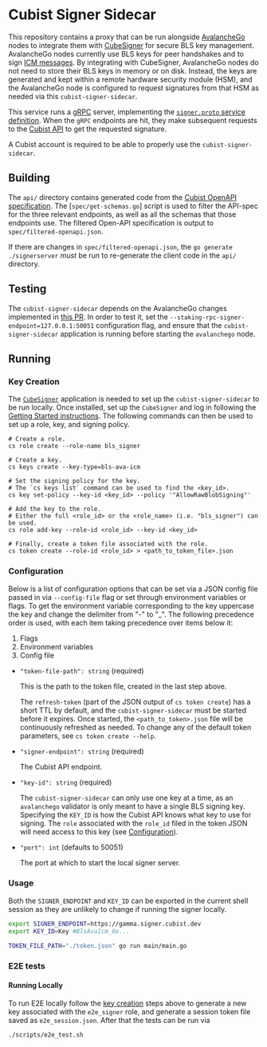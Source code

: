 # Cubist Signer Sidecar

This repository contains a proxy that can be run alongside [AvalancheGo](https://github.com/ava-labs/avalanchego) nodes to integrate them with [CubeSigner](https://cubist.dev/products/cubesigner-self-custody) for secure BLS key management. AvalancheGo nodes currently use BLS keys for peer handshakes and to sign [ICM messages](https://build.avax.network/docs/cross-chain/avalanche-warp-messaging/overview). By integrating with CubeSigner, AvalancheGo nodes do not need to store their BLS keys in memory or on disk. Instead, the keys are generated and kept within a remote hardware security module (HSM), and the AvalancheGo node is configured to request signatures from that HSM as needed via this `cubist-signer-sidecar`.

This service runs a [gRPC](https://grpc.io/) server, implementing the [`signer.proto` service definition](https://github.com/ava-labs/avalanchego/blob/master/proto/signer/signer.proto). When the `gRPC` endpoints are hit, they make subsequent requests to the [Cubist API](https://signer-docs.cubist.dev/api) to get the requested signature.

A Cubist account is required to be able to properly use the `cubist-signer-sidecar`.

## Building

The `api/` directory contains generated code from the [Cubist OpenAPI specification](https://raw.githubusercontent.com/cubist-labs/CubeSigner-TypeScript-SDK/main/packages/sdk/spec/openapi.json). The [`spec/get-schemas.go`] script is used to filter the API-spec for the three relevant endpoints, as well as all the schemas that those endpoints
use. The filtered Open-API specification is output to `spec/filtered-openapi.json`.

If there are changes in `spec/filtered-openapi.json`, the `go generate ./signerserver` _must_ be run to re-generate the client code in the `api/` directory.

## Testing

The `cubist-signer-sidecar` depends on the AvalancheGo changes implemented in [this PR](https://github.com/ava-labs/avalanchego/pull/3965). In order to test it, set the `--staking-rpc-signer-endpoint=127.0.0.1:50051` configuration flag, and ensure that the `cubist-signer-sidecar` application is running before starting the `avalanchego` node.

## Running

### Key Creation

The [`CubeSigner`](https://github.com/cubist-partners/CubeSigner/) application is needed to set up the `cubist-signer-sidecar` to be run locally. Once installed, set up the `CubeSigner` and log in following the [Getting Started instructions](https://signer-docs.cubist.dev/getting-started). The following commands can then be used to set up a role, key, and signing policy. 

```shell
# Create a role.
cs role create --role-name bls_signer

# Create a key.
cs keys create --key-type=bls-ava-icm

# Set the signing policy for the key.
# The `cs keys list` command can be used to find the <key_id>.
cs key set-policy --key-id <key_id> --policy '"AllowRawBlobSigning"'

# Add the key to the role.
# Either the full <role_id> or the <role_name> (i.e. "bls_signer") can be used.
cs role add-key --role-id <role_id> --key-id <key_id>

# Finally, create a token file associated with the role.
cs token create --role-id <role_id> > <path_to_token_file>.json
```

### Configuration

Below is a list of configuration options that can be set via a JSON config file passed in via `--config-file` flag or set through environment variables or flags. To get the environment variable corresponding to the key uppercase the key and change the delimiter from "-" to "_". The following precedence order is used, with each item taking precedence over items below it:

1. Flags
2. Environment variables
3. Config file

- `"token-file-path": string` (required)

  This is the path to the token file, created in the last step above.

  The `refresh-token` (part of the JSON output of `cs token create`) has a short TTL by default, and the `cubist-signer-sidecar` must be started before it expires. Once started, the `<path_to_token>.json` file will be continuously refreshed as needed. To change any of the default token parameters, see `cs token create --help`.

- `"signer-endpoint": string` (required)

  The Cubist API endpoint.

- `"key-id": string` (required)

  The `cubist-signer-sidecar` can only use one key at a time, as an `avalanchego` validator is only meant to have a single BLS signing key. Specifying the `KEY_ID` is how the Cubist API knows what key to use for signing. The `role` associated with the `role_id` filed in the token JSON will need access to this key (see [Configuration](#configuration)).

- `"port": int` (defaults to 50051)

  The port at which to start the local signer server.

### Usage

Both the `SIGNER_ENDPOINT` and `KEY_ID` can be exported in the current shell session as they are unlikely to change if running the signer locally.

```bash
export SIGNER_ENDPOINT=https://gamma.signer.cubist.dev
export KEY_ID=Key #BlsAvaIcm_0x...

TOKEN_FILE_PATH="./token.json" go run main/main.go
```

### E2E tests

#### Running Locally
To run E2E locally follow the [key creation](#key-creation) steps above to generate a new key associated with the `e2e_signer` role, and generate a session token file saved as `e2e_session.json`. After that the tests can be run via 

```bash
./scripts/e2e_test.sh
```
